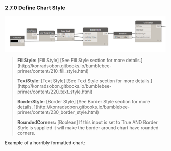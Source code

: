 ### 2.7.0 Define Chart Style

![](charts_06.png)

<blockquote>
<p><b> FillStyle:</b> [Fill Style] [See Fill Style section for more details.](http://konradsobon.gitbooks.io/bumblebee-primer/content/210_fill_style.html)</p>
<p><b> TextStyle:</b> [Text Style] [See Text Style section for more details.](http://konradsobon.gitbooks.io/bumblebee-primer/content/220_text_style.html)</p>
<p><b> BorderStyle:</b> [Border Style] [See Border Style section for more details. ](http://konradsobon.gitbooks.io/bumblebee-primer/content/230_border_style.html)</p>
<p><b> RoundedCorners:</b> [Boolean] If this input is set to True AND Border Style is supplied it will make the border around chart have rounded corners.</p>
</blockquote>

Example of a horribly formatted chart:

